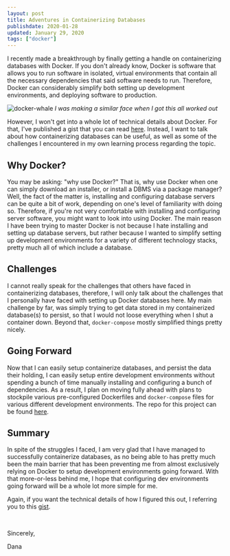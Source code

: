 ```yaml
---
layout: post
title: Adventures in Containerizing Databases
publishdate: 2020-01-28
updated: January 29, 2020
tags: ["docker"] 
---
```


I recently made a breakthrough by finally getting a handle on containerizing databases with Docker. If you don't already know, Docker is software that allows you to run software in isolated, virtual environments that contain all the necessary dependencies that said software needs to run. Therefore, Docker can considerably simplify both setting up development environments, and deploying software to production.

![docker-whale](https://zdnet2.cbsistatic.com/hub/i/r/2016/12/14/411ea5c5-dae7-4756-8cd3-d506a0675333/resize/770xauto/b90dbe53b50ee955f5b322262444bcea/docker-whale-1.jpg)
*I was making a similar face when I got this all worked out*

However, I won't get into a whole lot of technical details about Docker. For that, I've published a gist that you can read [here](https://gist.github.com/D-Bits/275a7ce6666590717da619c43f11d8df). Instead, I want to talk about how containerizing databases can be useful, as well as some of the challenges I encountered in my own learning process regarding the topic.

## Why Docker?

You may be asking: "why use Docker?" That is, why use Docker when one can simply download an installer, or install a DBMS via a package manager? Well, the fact of the matter is, installing and configuring database servers can be quite a bit of work, depending on one's level of familiarity with doing so. Therefore, if you're not very comfortable with installing and configuring server software, you might want to look into using Docker. The main reason I have been trying to master Docker is not because I hate installing and setting up database servers, but rather because I wanted to simplify setting up development environments for a variety of different technology stacks, pretty much all of which include a database. 

## Challenges

I cannot really speak for the challenges that others have faced in containerizing databases, therefore, I will only talk about the challenges that I personally have faced with setting up Docker databases here.
My main challenge by far, was simply trying to get data stored in my containerized database(s) to persist, so that I would not loose everything when I shut a container down. Beyond that, `docker-compose` mostly simplified things pretty nicely. 

## Going Forward

Now that I can easily setup containerize databases, and persist the data their holding, I can easily setup entire development environments without spending a bunch of time manually installing and configuring a bunch of dependencies. As a result, I plan on moving fully ahead with plans to stockpile various pre-configured Dockerfiles and `docker-compose` files for various different development environments. The repo for this project can be found [here](https://github.com/D-Bits/Docker-Configs).

## Summary

In spite of the struggles I faced, I am very glad that I have managed to successfully containerize databases, as no being able to has pretty much been the main barrier that has been preventing me from almost exclusively relying on Docker to setup development environments going forward. With that more-or-less behind me, I hope that configuring dev environments going forward will be a whole lot more simple for me. 

Again, if you want the technical details of how I figured this out, I referring you to this [gist](https://gist.github.com/D-Bits/275a7ce6666590717da619c43f11d8df).

<br>

Sincerely,

Dana

<br>